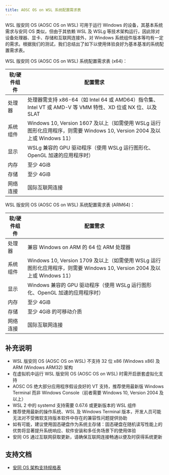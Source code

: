 ```yaml
---
title: AOSC OS on WSL 系统配置需求表
---
```


WSL 版安同 OS (AOSC OS on WSL) 可用于运行 Windows 的设备，其基本系统需求与安同 OS 类似，但由于其依赖 WSL 及 WSLg 等技术架构运行，因此除对设备处理器、显卡、存储和互联网连接外，对 Windows 系统组件版本等均有一定的需求。根据我们的测试，我们总结出了如下以使用体验良好为基本基准的系统配置需求表。

WSL 版安同 OS (AOSC OS on WSL) 系统配置需求表 (x64)：

| 软/硬件组件 | 配置需求                                                                                                                 |
| ----------- | ------------------------------------------------------------------------------------------------------------------------ |
| 处理器      | 处理器需支持 x86-64（如 Intel 64 或 AMD64）指令集、Intel VT 或 AMD-V 等 VMM 特性、XD 位或 NX 位、以及 SLAT               |
| 系统组件    | Windows 10, Version 1607 及以上（如需使用 WSLg 运行图形化应用程序，则需要 Windows 10, Version 2004 及以上或 Windows 11） |
| 显示        | WSLg 兼容的 GPU 驱动程序（使用 WSLg 运行图形化、OpenGL 加速的应用程序时）                                                |
| 内存        | 至少 4GiB                                                                                                                |
| 存储        | 至少 4GiB                                                                                                                |
| 网络连接    | 国际互联网连接                                                                                                           |

WSL 版安同 OS (AOSC OS on WSL) 系统配置需求表 (ARM64)：

| 软/硬件组件 | 配置需求                                                                                                                 |
| ----------- | ------------------------------------------------------------------------------------------------------------------------ |
| 处理器      | 兼容 Windows on ARM 的 64 位 ARM 处理器                                                                                  |
| 系统组件    | Windows 10, Version 1709 及以上（如需使用 WSLg 运行图形化应用程序，则需要 Windows 10, Version 2004 及以上或 Windows 11） |
| 显示        | Windows 兼容的 GPU 驱动程序（使用 WSLg 运行图形化、OpenGL 加速的应用程序时）                                             |
| 内存        | 至少 4GiB                                                                                                                |
| 存储        | 至少 4GiB 的可移动介质                                                                                                   |
| 网络连接    | 国际互联网连接                                                                                                           |

## 补充说明

- WSL 版安同 OS (AOSC OS on WSL) 不支持 32 位 x86 (Windows x86) 及 ARM (Windows ARM32) 架构
- 在虚拟机中运行 WSL 版安同 OS (AOSC OS on WSL) 时需开启嵌套虚拟化支持
- AOSC OS 绝大部分应用程序假设良好的 VT 支持，推荐使用最新版 Windows Terminal 而非 Windows Console（前者需要 Windows 10, Version 2004 及以上）
- WSL 2 中的 systemd 支持需要 0.67.6 或更新版本的 WSL 组件
- 推荐使用最新的操作系统、WSL 及 Windows Terminal 版本，开发人员可能无法对不受微软支持版本软件中存在的兼容性问题提供协助
- 如有可能，建议使用固态硬盘作为系统主存储：固态硬盘在随机读写性能上的优势将显著提升系统响应、软件安装和多任务场景下的使用体验
- 安同 OS 通过互联网获取更新，请确保互联网连接畅通以便及时获得系统更新

## 支持文档

- [安同 OS 架构支持规格表](/aosc-os/isa)
